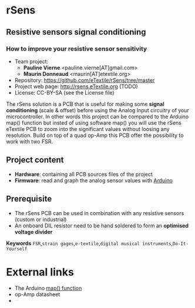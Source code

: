 # rSens
## Resistive sensors signal conditioning
### How to improve your resistive sensor sensitivity

- Team project:
    - **Pauline Vierne** <pauline.vierne[AT]gmail.com>
    - **Maurin Donneaud** <maurin[AT]etextile.org>
- Repository: https://github.com/eTextile/rSens/tree/master
- Project web page: http://rsens.eTextile.org (TODO)
- License: CC-BY-SA (see the License file)

The rSens solution is a PCB that is useful for making some **signal conditioning** (scale & offset) before using the Analog Input circuitry of your microcontroller. In other words this project can be compared to the Arduino map() function but insted of using software map() you will use the rSens eTextile PCB to zoom into the significant values without loosing any resolution. Build on top of a quad op-Amp this PCB offer the possibility to work with two FSR.

## Project content
- **Hardware**: containing all PCB sources files of the project
- **Firmware**: read and graph the analog sensor values with [Arduino](https://www.arduino.cc/)

## Prerequisite
- The rSens PCB can be used in combination with any resistive sensors (custom or industrial)
- An onboard DIL resistor need to be hand soldered to form an **optimised voltage divider**

**Keywords** `FSR`,`strain gages`,`e-textile`,`digital musical instruments`,`Do-It-Yourself`

# External links
- The Arduino [map() function](https://www.arduino.cc/reference/en/language/functions/math/map/)
- op-Amp datasheet
- 
